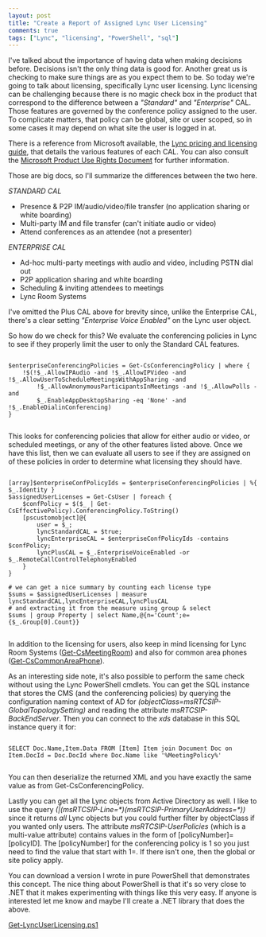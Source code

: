 ```yaml
--- 
layout: post
title: "Create a Report of Assigned Lync User Licensing"
comments: true
tags: ["Lync", "licensing", "PowerShell", "sql"]
---
```


I've talked about the importance of having data when making decisions before. Decisions isn't the only thing data is good for. Another great us is checking to make sure things are as you expect them to be. So today we're going to talk about licensing, specifically Lync user licensing. Lync licensing can be challenging because there is no magic check box in the product that correspond to the difference between a _"Standard"_ and _"Enterprise"_ CAL. Those features are governed by the conference policy assigned to the user. To complicate matters, that policy can be global, site or user scoped, so in some cases it may depend on what site the user is logged in at.

There is a reference from Microsoft available, the [Lync pricing and licensing guide](http://products.office.com/en-us/lync/microsoft-lync-licensing-overview-lync-for-multiple-users), that details the various features of each CAL. You can also consult the [Microsoft Product Use Rights Document](http://pur.microsoft.com/products.aspx) for further information.

Those are big docs, so I'll summarize the differences between the two here.

*STANDARD CAL*

 * Presence & P2P IM/audio/video/file transfer (no application sharing or white boarding)
 * Multi-party IM and file transfer (can't initiate audio or video)
 * Attend conferences as an attendee (not a presenter)

*ENTERPRISE CAL*

 * Ad-hoc multi-party meetings with audio and video, including PSTN dial out
 * P2P application sharing and white boarding
 * Scheduling & inviting attendees to meetings
 * Lync Room Systems

I've omitted the Plus CAL above for brevity since, unlike the Enterprise CAL, there's a clear setting _"Enterprise Voice Enabled"_ on the Lync user object.

So how do we check for this? We evaluate the conferencing policies in Lync to see if they properly limit the user to only the Standard CAL features.

<pre class="hljs powershell"><code>
$enterpriseConferencingPolicies = Get-CsConferencingPolicy | where {
	!$(!$_.AllowIPAudio -and !$_.AllowIPVideo -and !$_.AllowUserToScheduleMeetingsWithAppSharing -and
		!$_.AllowAnonymousParticipantsInMeetings -and !$_.AllowPolls -and 
		$_.EnableAppDesktopSharing -eq 'None' -and !$_.EnableDialinConferencing)
}

</code></pre>

This looks for conferencing policies that allow for either audio or video, or scheduled meetings, or any of the other features listed above. Once we have this list, then we can evaluate all users to see if they are assigned on of these policies in order to determine what licensing they should have.

<pre class="hljs powershell"><code>
[array]$enterpriseConfPolicyIds = $enterpriseConferencingPolicies | %{ $_.Identity }
$assignedUserLicenses = Get-CsUser | foreach {
	$confPolicy = $($_ | Get-CsEffectivePolicy).ConferencingPolicy.ToString()
	[pscustomobject]@{
		user = $_; 
		lyncStandardCAL = $true; 
		lyncEnterpriseCAL = $enterpriseConfPolicyIds -contains $confPolicy; 
		lyncPlusCAL = $_.EnterpriseVoiceEnabled -or $_.RemoteCallControlTelephonyEnabled
	}
}

# we can get a nice summary by counting each license type
$sums = $assignedUserLicenses | measure lyncStandardCAL,lyncEnterpriseCAL,lyncPlusCAL
# and extracting it from the measure using group & select
$sums | group Property | select Name,@{n='Count';e={$_.Group[0].Count}}

</code></pre>

In addition to the licensing for users, also keep in mind licensing for Lync Room Systems ([Get-CsMeetingRoom](https://technet.microsoft.com/en-us/library/jj205277.aspx)) and also for common area phones ([Get-CsCommonAreaPhone](https://technet.microsoft.com/en-us/library/gg412934.aspx)).

As an interesting side note, it's also possible to perform the same check without using the Lync PowerShell cmdlets. You can get the SQL instance that stores the CMS (and the conferencing policies) by querying the configuration naming context of AD for _(objectClass=msRTCSIP-GlobalTopologySetting)_ and reading the attribute _msRTCSIP-BackEndServer_. Then you can connect to the _xds_ database in this SQL instance query it for:

<pre class="hljs sql"><code>
SELECT Doc.Name,Item.Data FROM [Item] Item join Document Doc on Item.DocId = Doc.DocId where Doc.Name like '%MeetingPolicy%'

</code></pre>

You can then deserialize the returned XML and you have exactly the same value as from Get-CsConferencingPolicy.

Lastly you can get all the Lync objects from Active Directory as well. I like to use the query _(\|(msRTCSIP-Line=\*)(msRTCSIP-PrimaryUserAddress=\*))_ since it returns *all* Lync objects but you could further filter by objectClass if you wanted only users. The attribute _msRTCSIP-UserPolicies_ (which is a multi-value attribute) contains values in the form of [policyNumber]=[policyID]. The [policyNumber] for the conferencing policy is 1 so you just need to find the value that start with 1=. If there isn't one, then the global or site policy apply.

You can download a version I wrote in pure PowerShell that demonstrates this concept. The nice thing about PowerShell is that it's so very close to .NET that it makes experimenting with things like this very easy. If anyone is interested let me know and maybe I'll create a .NET library that does the above.

<a class="download" href="/content/Get-LyncUserLicensing.ps1"><i class="fa fa-file-text-o"></i> Get-LyncUserLicensing.ps1 <i class="fa fa-download"></i></a>